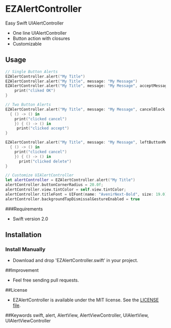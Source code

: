 EZAlertController
==============
Easy Swift UIAlertController

- One line UIAlertController
- Button action with closures
- Customizable

## Usage

```swift
// Single Button Alerts
EZAlertController.alert("My Title")
EZAlertController.alert("My Title", message: "My Message")
EZAlertController.alert("My Title", message: "My Message", acceptMessage: "OK") { () -> () in
    print("cliked OK")
}

// Two Button Alerts
EZAlertController.alert("My Title", message: "My Message", cancelBlock: 
  { () -> () in
    print("clicked cancel")
    }) { () -> () in
     print("clicked accept")
}

EZAlertController.alert("My Title", message: "My Message", leftButtonMessage: "Cancel", rightButtonMessage: "Delete", leftBlock: 
  { () -> () in
    print("clicked cancel")
    }) { () -> () in
      print("clicked delete")
}

// Customize UIAlertController
let alertController = EZAlertController.alert("My Title")
alertController.buttonCornerRadius = 20.0f;
alertController.view.tintColor = self.view.tintColor;
alertController.titleFont = UIFont(name: "AvenirNext-Bold", size: 19.0)
alertController.backgroundTapDismissalGestureEnabled = true


```

###Requirements

- Swift version 2.0

## Installation

### Install Manually

- Download and drop 'EZAlertController.swift' in your project.

##Improvement
- Feel free sending pull requests.

##License
- EZAlertController is available under the MIT license. See the [LICENSE file](https://github.com/thellimist/EZAlertController/blob/master/LICENSE).

##Keywords
swift, alert, AlertView, AlertViewController, UIAlertView, UIAlertViewController
